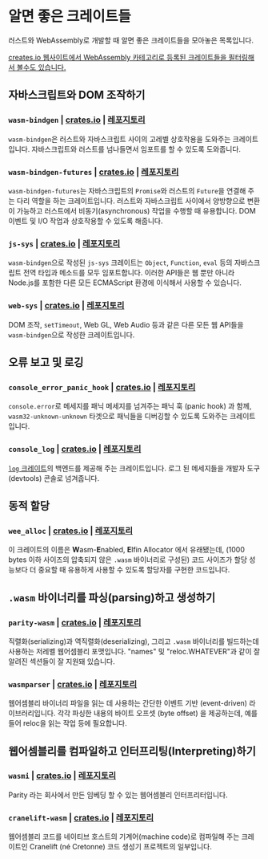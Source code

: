 # 알면 좋은 크레이트들

러스트와 WebAssembly로 개발할 때 알면 좋은 크레이트들을 모아놓은 목록입니다.

[creates.io 웹사이트에서 WebAssembly 카테고리로 등록된 크레이트들을 필터링해서 볼수도 있습니다.][wasm-category]

## 자바스크립트와 DOM 조작하기

### `wasm-bindgen` | [crates.io](https://crates.io/crates/wasm-bindgen) | [레포지토리](https://github.com/rustwasm/wasm-bindgen)

`wasm-bindgen`은 러스트와 자바스크립트 사이의 고레벨 상호작용을 도와주는 크레이트입니다. 자바스크립트와 러스트를 넘나들면서 임포트를 할 수 있도록 도와줍니다.

### `wasm-bindgen-futures` | [crates.io](https://crates.io/crates/wasm-bindgen-futures) | [레포지토리](https://github.com/rustwasm/wasm-bindgen/tree/master/crates/futures)

`wasm-bindgen-futures`는 자바스크립트의 `Promise`와 러스트의 `Future`을 연결해 주는 다리 역할을 하는 크레이트입니다. 러스트와 자바스크립트 사이에서 양방향으로 변환이 가능하고 러스트에서 비동기(asynchronous) 작업을 수행할 때 유용합니다. DOM 이벤트 및 I/O 작업과 상호작용할 수 있도록 해줍니다.

### `js-sys` | [crates.io](https://crates.io/crates/js-sys) | [레포지토리](https://github.com/rustwasm/wasm-bindgen/tree/master/crates/js-sys)

`wasm-bindgen`으로 작성된 `js-sys` 크레이트는 `Object`, `Function`, `eval` 등의 자바스크립트 전역 타입과 메소드를 모두 임포트합니다. 이러한 API들은 웹 뿐만 아니라 Node.js를 포함한 다른 모든 ECMAScript 환경에 이식해서 사용할 수 있습니다.

### `web-sys` | [crates.io](https://crates.io/crates/web-sys) | [레포지토리](https://github.com/rustwasm/wasm-bindgen/tree/master/crates/web-sys)

DOM 조작, `setTimeout`, Web GL, Web Audio 등과 같은 다른 모든 웹 API들을 `wasm-bindgen`으로 작성한 크레이트입니다.

## 오류 보고 및 로깅

### `console_error_panic_hook` | [crates.io](https://crates.io/crates/console_error_panic_hook) | [레포지토리](https://github.com/rustwasm/console_error_panic_hook)

`console.error`로 메세지를 패닉 메세지를 넘겨주는 패닉 훅 (panic hook) 과 함께, `wasm32-unknown-unknown` 타겟으로 패닉들을 디버깅할 수 있도록 도와주는 크레이트입니다.

### `console_log` | [crates.io](https://crates.io/crates/console_log) | [레포지토리](https://github.com/iamcodemaker/console_log)

[`log` 크레이트](https://crates.io/crates/log)의 백엔드를 제공해 주는 크레이트입니다. 로그 된 메세지들을 개발자 도구 (devtools) 콘솔로 넘겨줍니다.

## 동적 할당

### `wee_alloc` | [crates.io](https://crates.io/crates/wee_alloc) | [레포지토리](https://github.com/rustwasm/wee_alloc)

이 크레이트의 이름은 **W**asm-**E**nabled, **E**lfin Allocator 에서 유래됐는데, (1000 bytes 이하 사이즈의 압축되지 않은 `.wasm` 바이너리로 구성된) 코드 사이즈가 할당 성능보다 더 중요할 때 유용하게 사용할 수 있도록 할당자를 구현한 코드입니다.

## `.wasm` 바이너리를 파싱(parsing)하고 생성하기

### `parity-wasm` | [crates.io](https://crates.io/crates/parity-wasm) | [레포지토리](https://github.com/paritytech/parity-wasm)

직렬화(serializing)과 역직렬화(deserializing), 그리고 `.wasm` 바이너리를 빌드하는데 사용하는 저레벨 웹어셈블리 포맷입니다. "names" 및 "reloc.WHATEVER"과 같이 잘 알려진 섹션들이 잘 지원돼 있습니다.

### `wasmparser` | [crates.io](https://crates.io/crates/wasmparser) | [레포지토리](https://github.com/yurydelendik/wasmparser.rs)

웹어셈블리 바이너리 파일을 읽는 데 사용하는 간단한 이벤트 기반 (event-driven)  라이브러리입니다. 각각 파싱한 내용의 바이트 오프셋 (byte offset) 을 제공하는데, 예를 들어 reloc을 읽는 작업 등에 필요합니다.

## 웹어셈블리를 컴파일하고 인터프리팅(Interpreting)하기

### `wasmi` | [crates.io](https://crates.io/crates/wasmi) | [레포지토리](https://github.com/paritytech/wasmi)

Parity 라는 회사에서 만든 임베딩 할 수 있는 웹어셈블리 인터프리터입니다.

### `cranelift-wasm` | [crates.io](https://crates.io/crates/cranelift-wasm) | [레포지토리](https://github.com/bytecodealliance/wasmtime/tree/master/cranelift)

웹어셈블리 코드를 네이티브 호스트의 기계어(machine code)로 컴파일해 주는 크레이트인 Cranelift (né Cretonne) 코드 생성기 프로젝트의 일부입니다.

[wasm-category]: https://crates.io/categories/wasm

